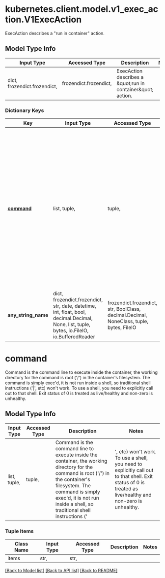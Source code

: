 # kubernetes.client.model.v1_exec_action.V1ExecAction

ExecAction describes a \"run in container\" action.

## Model Type Info
Input Type | Accessed Type | Description | Notes
------------ | ------------- | ------------- | -------------
dict, frozendict.frozendict,  | frozendict.frozendict,  | ExecAction describes a \&quot;run in container\&quot; action. | 

### Dictionary Keys
Key | Input Type | Accessed Type | Description | Notes
------------ | ------------- | ------------- | ------------- | -------------
**[command](#command)** | list, tuple,  | tuple,  | Command is the command line to execute inside the container, the working directory for the command  is root (&#x27;/&#x27;) in the container&#x27;s filesystem. The command is simply exec&#x27;d, it is not run inside a shell, so traditional shell instructions (&#x27;|&#x27;, etc) won&#x27;t work. To use a shell, you need to explicitly call out to that shell. Exit status of 0 is treated as live/healthy and non-zero is unhealthy. | [optional] 
**any_string_name** | dict, frozendict.frozendict, str, date, datetime, int, float, bool, decimal.Decimal, None, list, tuple, bytes, io.FileIO, io.BufferedReader | frozendict.frozendict, str, BoolClass, decimal.Decimal, NoneClass, tuple, bytes, FileIO | any string name can be used but the value must be the correct type | [optional]

# command

Command is the command line to execute inside the container, the working directory for the command  is root ('/') in the container's filesystem. The command is simply exec'd, it is not run inside a shell, so traditional shell instructions ('|', etc) won't work. To use a shell, you need to explicitly call out to that shell. Exit status of 0 is treated as live/healthy and non-zero is unhealthy.

## Model Type Info
Input Type | Accessed Type | Description | Notes
------------ | ------------- | ------------- | -------------
list, tuple,  | tuple,  | Command is the command line to execute inside the container, the working directory for the command  is root (&#x27;/&#x27;) in the container&#x27;s filesystem. The command is simply exec&#x27;d, it is not run inside a shell, so traditional shell instructions (&#x27;|&#x27;, etc) won&#x27;t work. To use a shell, you need to explicitly call out to that shell. Exit status of 0 is treated as live/healthy and non-zero is unhealthy. | 

### Tuple Items
Class Name | Input Type | Accessed Type | Description | Notes
------------- | ------------- | ------------- | ------------- | -------------
items | str,  | str,  |  | 

[[Back to Model list]](../../README.md#documentation-for-models) [[Back to API list]](../../README.md#documentation-for-api-endpoints) [[Back to README]](../../README.md)

